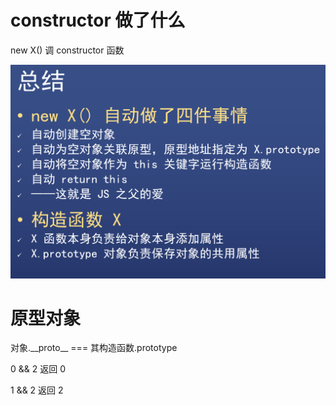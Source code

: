 # constructor 做了什么

new X() 调 constructor 函数

<img src="img\new对象" alt="image-20220621183359431" style="zoom:80%;" />



# 原型对象

对象.\_\_proto\_\_ === 其构造函数.prototype







0 && 2  返回 0

1 && 2  返回 2